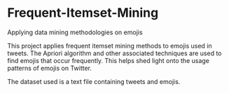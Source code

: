 # Frequent-Itemset-Mining
Applying data mining methodologies on emojis

This project applies frequent itemset mining methods to emojis used in tweets. The Apriori algorithm and other associated techniques are used to find emojis that occur frequently. This helps shed light onto the usage patterns of emojis on Twitter.

The dataset used is a text file containing tweets and emojis.
